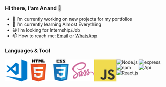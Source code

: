 ### Hi there, I'am Anand 👋


- 🔭 I’m currently working on new projects for my portfolios
- 🌱 I’m currently learning Almost Everything
- 😃 I’m looking for Internship/Job
- 📫 How to reach me: 
[Email](akmicrowin@outlook.com) or [WhatsApp](https://wa.me/9654752880)

### Languages & Tool

  <a href="https://www.youtube.com/playlist?list=PLXQpH_kZIxTVV5iiImYL7cF8qBXmIXfkA" rel="nofollow"><img
                alt="Visual Studio Code"
                src="https://raw.githubusercontent.com/github/explore/80688e429a7d4ef2fca1e82350fe8e3517d3494d/topics/visual-studio-code/visual-studio-code.png"
                style="max-width:100%;" width="70px" align="left"></a>
        <a href="https://www.youtube.com/playlist?list=PLXQpH_kZIxTVV5iiImYL7cF8qBXmIXfkA" rel="nofollow"><img
                alt="HTML5"
                src="https://raw.githubusercontent.com/github/explore/80688e429a7d4ef2fca1e82350fe8e3517d3494d/topics/html/html.png"
                style="max-width:100%;" width="70px" align="left"></a>
        <a href="https://www.youtube.com/watch?v=wTyyIGZwJg0&amp;t=2487s" rel="nofollow"><img alt="CSS3"
                src="https://raw.githubusercontent.com/github/explore/80688e429a7d4ef2fca1e82350fe8e3517d3494d/topics/css/css.png"
                style="max-width:100%;" width="70px" align="left"></a>
        <a href="https://www.youtube.com/watch?v=wTyyIGZwJg0&amp;t=2487s" rel="nofollow"><img alt="Sass"
                src="https://raw.githubusercontent.com/github/explore/80688e429a7d4ef2fca1e82350fe8e3517d3494d/topics/sass/sass.png"
                style="max-width:100%;" width="70px" align="left"></a>
        <a href="https://www.youtube.com/watch?v=KlLdNSvmoKI&amp;list=PLXQpH_kZIxTVeSYQXLtpvMBCirxKCxqZz"
            rel="nofollow"><img alt="JavaScript"
                src="https://raw.githubusercontent.com/github/explore/80688e429a7d4ef2fca1e82350fe8e3517d3494d/topics/javascript/javascript.png"
                style="max-width:100%;" width="70px" align="left"></a>
        <a href="" rel="nofollow"><img alt="Node.js"
                src="https://icon-library.com/images/node-js-icon/node-js-icon-8.jpg"
                style="max-width:100%;" width="70px" align="left"></a>
        <a href="" rel="nofollow"><img alt="express"
                src="https://ih1.redbubble.net/image.438908244.6144/st,small,507x507-pad,600x600,f8f8f8.u2.jpg"
                style="max-width:100%;" width="70px" align="left"></a>
        <a href="" rel="nofollow"><img alt="npm"
                src="https://img.icons8.com/color/452/npm.png"
                style="max-width:100%;" width="70px" align="left"></a>
        <a href="" rel="nofollow"><img alt="Api"
                src="https://icon-library.com/images/icon-for-api/icon-for-api-4.jpg"
                style="max-width:100%;" width="70px" align="left"></a>
         <a href="" rel="nofollow"><img alt="React.js"
                src="https://reactjs.org/logo-og.png"
                style="max-width:100%;" width="100px" align="left"></a>
  



<br>

<!--
 
 ## Front-End Web Development

    HTML 5

    CSS 3

    Bootstrap 4

    Javascript ES6

    DOM Manipulation

    jQuery

    Bash Command Line

    Git, GitHub and Version Control

   ## Backend Web Development

    Node.js

    NPM

    Express.js

    EJS

    REST

    APIs

    Databases

    SQL

    MongoDB

    Mongoose

    Authentication

    Firebase

    React.js

    React Hooks

    Web Design

    Deployment with GitHub Pages, Heroku and MongoDB Atlas

**Akdex/Akdex** is a ✨ _special_ ✨ repository because its `README.md` (this file) appears on your GitHub profile.
Here are some ideas to get you started:
- 👯 I’m looking to collaborate on ...
- 💬 Ask me about ...
- 😄 Pronouns: ...
- ⚡ Fun fact: ...
-->
